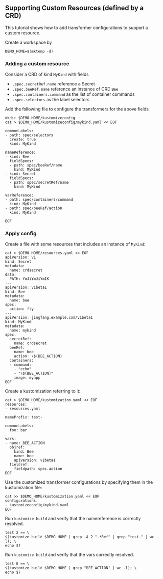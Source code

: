 ## Supporting Custom Resources (defined by a CRD)

This tutorial shows how to add transformer configurations to support a custom resource.

Create a workspace by
<!-- @createws @test -->
```
DEMO_HOME=$(mktemp -d)
```

### Adding a custom resource

Consider a CRD of kind `MyKind` with fields
- `.spec.secretRef.name` reference a Secret
- `.spec.beeRef.name` reference an instance of CRD `Bee`
- `.spec.containers.command` as the list of container commands
- `.spec.selectors` as the label selectors

Add the following file to configure the transformers for the above fields
<!-- @addConfig @test -->
```
mkdir $DEMO_HOME/kustomizeconfig
cat > $DEMO_HOME/kustomizeconfig/mykind.yaml << EOF

commonLabels:
- path: spec/selectors
  create: true
  kind: MyKind

nameReference:
- kind: Bee
  fieldSpecs:
  - path: spec/beeRef/name
    kind: MyKind
- kind: Secret
  fieldSpecs:
  - path: spec/secretRef/name
    kind: MyKind

varReference:
- path: spec/containers/command
  kind: MyKind
- path: spec/beeRef/action
  kind: MyKind

EOF
```

### Apply config

Create a file with some resources that
includes an instance of `MyKind`:

<!-- @createResource @test -->
```
cat > $DEMO_HOME/resources.yaml << EOF
apiVersion: v1
kind: Secret
metadata:
  name: crdsecret
data:
  PATH: YmJiYmJiYmIK
---
apiVersion: v1beta1
kind: Bee
metadata:
  name: bee
spec:
  action: fly
---
apiVersion: jingfang.example.com/v1beta1
kind: MyKind
metadata:
  name: mykind
spec:
  secretRef:
    name: crdsecret
  beeRef:
    name: bee
    action: \$(BEE_ACTION)
  containers:
  - command:
    - "echo"
    - "\$(BEE_ACTION)"
    image: myapp
EOF
```

Create a kustomization referring to it:

<!-- @createKustomization @test -->
```
cat > $DEMO_HOME/kustomization.yaml << EOF
resources:
- resources.yaml

namePrefix: test-

commonLabels:
  foo: bar

vars:
- name: BEE_ACTION
  objref:
    kind: Bee
    name: bee
    apiVersion: v1beta1
  fieldref:
    fieldpath: spec.action
EOF
```

Use the customized transformer configurations by specifying them
in the kustomization file:
<!-- @addTransformerConfigs @test -->
```
cat >> $DEMO_HOME/kustomization.yaml << EOF
configurations:
- kustomizeconfig/mykind.yaml
EOF
```

Run `kustomize build` and verify that the namereference is correctly resolved.

<!-- @build @test -->
```
test 2 == \
$(kustomize build $DEMO_HOME | grep -A 2 ".*Ref" | grep "test-" | wc -l); \
echo $?    
```

Run `kustomize build` and verify that the vars correctly resolved.

<!-- @verify @test -->
```
test 0 == \
$(kustomize build $DEMO_HOME | grep "BEE_ACTION" | wc -l); \
echo $?    
```
